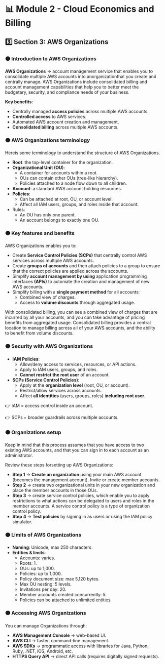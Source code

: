 # 📊 Module 2 - Cloud Economics and Billing

## 3️⃣ Section 3: AWS Organizations

### 🟠 Introduction to AWS Organizations

**AWS Organizations** → account management service that enables you to consolidate multiple AWS accounts into anorganizationthat you create and centrally manage. AWS Organizations include consolidated billing and account management capabilities that help you to better meet the budgetary, security, and compliance needs of your business.

**Key benefits**:

- Centrally managed **access policies** across multiple AWS accounts.
- **Controlled access** to AWS services.
- Automated AWS account creation and management.
- **Consolidated billing** across multiple AWS accounts.

### 🟠 AWS Organizations terminology

Hereis some terminology to understand the structure of AWS Organizations.

- **Root**: the top-level container for the organization.
- **Organizational Unit (OU)**:
    - A container for accounts within a root.
    - OUs can contain other OUs (tree-like hierarchy).
    - Policies attached to a node flow down to all children.
- **Account**: a standard AWS account holding resources.
- **Policies**:
    - Can be attached at root, OU, or account level.
    - Affect all IAM users, groups, and roles inside that account.
- Rules:
    - An OU has only one parent.
    - An account belongs to exactly one OU.

### 🟠 Key features and benefits

AWS Organizations enables you to:

- Create **Service Control Policies (SCPs)** that centrally control AWS services across multiple AWS accounts.
- Create **groups of accounts** and then attach policies to a group to ensure that the correct policies are applied across the accounts.
- Simplify **account management by using** application programming interfaces **(APIs)** to automate the creation and management of new AWS accounts.
- Simplify billing with a **single payment method** for all accounts:
    - Combined view of charges.
    - Access to **volume discounts** through aggregated usage.

With consolidated billing, you can see a combined view of charges that are incurred by all your accounts, and you can take advantage of pricing benefits from aggregated usage. Consolidated billing provides a central location to manage billing across all of your AWS accounts, and the ability to benefit from volume discounts.

### 🟠 Security with AWS Organizations

- **IAM Policies**:
    - Allow/deny access to services, resources, or API actions.
    - Apply to IAM users, groups, and roles.
    - **Cannot restrict the root user** of an account.
- **SCPs (Service Control Policies)**:
    - Apply at the **organization level** (root, OU, or account).
    - Restrict/allow services across accounts.
    - Affect **all identities** (users, groups, roles) **including root user**.

👉 IAM = access control inside an account.

👉 SCPs = broader guardrails across multiple accounts.

### 🟠 Organizations setup

Keep in mind that this process assumes that you have access to two existing AWS accounts, and that you can sign in to each account as an administrator.

Review these steps forsetting up AWS Organizations:

- **Step 1** → **Create an organization** using your main AWS account (becomes the management account). Invite or create member accounts.
- **Step 2** → create two organizational units in your new organization and place the member accounts in those OUs.
- **Step 3** → create service control policies, which enable you to apply restrictions to what actions can be delegated to users and roles in the member accounts. A service control policy is a type of organization control policy.
- **Step 4** → **Test policies** by signing in as users or using the IAM policy simulator.

### 🟠 Limits of AWS Organizations

- **Naming**: Unicode, max 250 characters.
- **Entities & limits**:
    - Accounts: varies.
    - Roots: 1.
    - OUs: up to 1,000.
    - Policies: up to 1,000.
    - Policy document size: max 5,120 bytes.
    - Max OU nesting: 5 levels.
    - Invitations per day: 20.
    - Member accounts created concurrently: 5.
    - Policies can be attached to unlimited entities.

### 🟠 Accessing AWS Organizations

You can manage Organizations through:

- **AWS Management Console** → web-based UI.
- **AWS CLI** → faster, command-line management.
- **AWS SDKs** → programmatic access with libraries for Java, Python, Ruby, .NET, iOS, Android, etc.
- **HTTPS Query API** → direct API calls (requires digitally signed requests).